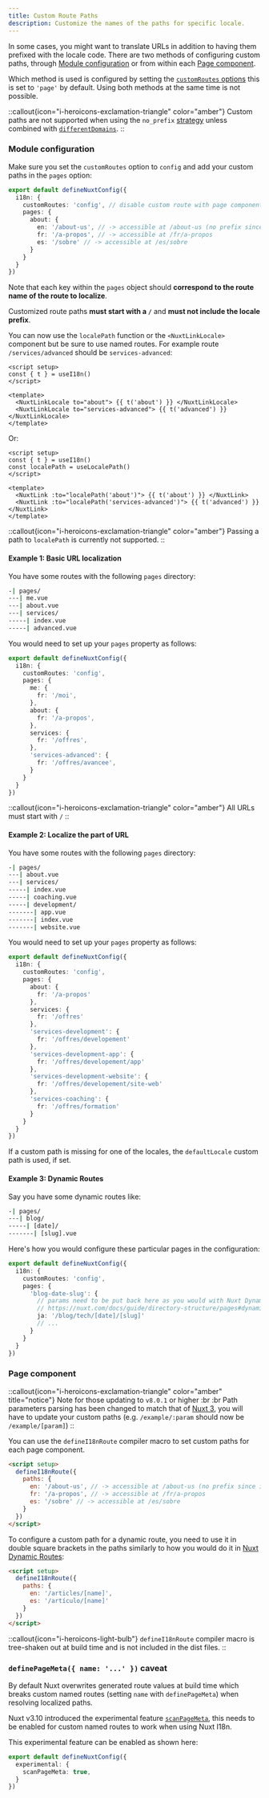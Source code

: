 ```yaml
---
title: Custom Route Paths
description: Customize the names of the paths for specific locale.
---
```


In some cases, you might want to translate URLs in addition to having them prefixed with the locale code. There are two methods of configuring custom paths, through [Module configuration](#module-configuration) or from within each [Page component](#page-component).

Which method is used is configured by setting the [`customRoutes` options](/docs/v8/options/routing#customroutes) this is set to `'page'` by default. Using both methods at the same time is not possible.

::callout{icon="i-heroicons-exclamation-triangle" color="amber"}
Custom paths are not supported when using the `no_prefix` [strategy](/docs/v8/guide) unless combined with [`differentDomains`](/docs/v8/guide/different-domains).
::

### Module configuration

Make sure you set the `customRoutes` option to `config` and add your custom paths in the `pages` option:

```ts [nuxt.config.ts]
export default defineNuxtConfig({
  i18n: {
    customRoutes: 'config', // disable custom route with page components
    pages: {
      about: {
        en: '/about-us', // -> accessible at /about-us (no prefix since it's the default locale)
        fr: '/a-propos', // -> accessible at /fr/a-propos
        es: '/sobre' // -> accessible at /es/sobre
      }
    }
  }
})
```

Note that each key within the `pages` object should **correspond to the route name of the route to localize**.

Customized route paths **must start with a `/`** and **must not include the locale prefix**.

You can now use the `localePath` function or the `<NuxtLinkLocale>` component but be sure to use named routes. For example route `/services/advanced` should be `services-advanced`:

```vue
<script setup>
const { t } = useI18n()
</script>

<template>
  <NuxtLinkLocale to="about"> {{ t('about') }} </NuxtLinkLocale>
  <NuxtLinkLocale to="services-advanced"> {{ t('advanced') }} </NuxtLinkLocale>
</template>
```

Or:

```vue
<script setup>
const { t } = useI18n()
const localePath = useLocalePath()
</script>

<template>
  <NuxtLink :to="localePath('about')"> {{ t('about') }} </NuxtLink>
  <NuxtLink :to="localePath('services-advanced')"> {{ t('advanced') }} </NuxtLink>
</template>
```

::callout{icon="i-heroicons-exclamation-triangle" color="amber"}
Passing a path to `localePath` is currently not supported.
::

#### Example 1: Basic URL localization

You have some routes with the following `pages` directory:

```bash
-| pages/
---| me.vue
---| about.vue
---| services/
-----| index.vue
-----| advanced.vue
```

You would need to set up your `pages` property as follows:

```ts [nuxt.config.ts]
export default defineNuxtConfig({
  i18n: {
    customRoutes: 'config',
    pages: {
      me: {
        fr: '/moi',
      },
      about: {
        fr: '/a-propos',
      },
      services: {
        fr: '/offres',
      },
      'services-advanced': {
        fr: '/offres/avancee',
      }
    }
  }
})
```

::callout{icon="i-heroicons-exclamation-triangle" color="amber"}
All URLs must start with `/`
::

#### Example 2: Localize the part of URL

You have some routes with the following `pages` directory:

```bash
-| pages/
---| about.vue
---| services/
-----| index.vue
-----| coaching.vue
-----| development/
-------| app.vue
-------| index.vue
-------| website.vue
```

You would need to set up your `pages` property as follows:

```ts [nuxt.config.ts]
export default defineNuxtConfig({
  i18n: {
    customRoutes: 'config',
    pages: {
      about: {
        fr: '/a-propos'
      },
      services: {
        fr: '/offres'
      },
      'services-development': {
        fr: '/offres/developement'
      },
      'services-development-app': {
        fr: '/offres/developement/app'
      },
      'services-development-website': {
        fr: '/offres/developement/site-web'
      },
      'services-coaching': {
        fr: '/offres/formation'
      }
    }
  }
})
```

If a custom path is missing for one of the locales, the `defaultLocale` custom path is used, if set.

#### Example 3: Dynamic Routes

Say you have some dynamic routes like:

```bash
-| pages/
---| blog/
-----| [date]/
-------| [slug].vue
```

Here's how you would configure these particular pages in the configuration:

```ts [nuxt.config.ts]
export default defineNuxtConfig({
  i18n: {
    customRoutes: 'config',
    pages: {
      'blog-date-slug': {
        // params need to be put back here as you would with Nuxt Dynamic Routes
        // https://nuxt.com/docs/guide/directory-structure/pages#dynamic-routes
        ja: '/blog/tech/[date]/[slug]'
        // ...
      }
    }
  }
})
```

### Page component

::callout{icon="i-heroicons-exclamation-triangle" color="amber" title="notice"}
Note for those updating to `v8.0.1` or higher
:br :br
Path parameters parsing has been changed to match that of [Nuxt 3](https://nuxt.com/docs/guide/directory-structure/pages#dynamic-routes), you will have to update your custom paths (e.g. `/example/:param` should now be `/example/[param]`)
::

You can use the `defineI18nRoute` compiler macro to set custom paths for each page component.

```html {}[pages/about.vue]
<script setup>
  defineI18nRoute({
    paths: {
      en: '/about-us', // -> accessible at /about-us (no prefix since it's the default locale)
      fr: '/a-propos', // -> accessible at /fr/a-propos
      es: '/sobre' // -> accessible at /es/sobre
    }
  })
</script>
```

To configure a custom path for a dynamic route, you need to use it in double square brackets in the paths similarly to how you would do it in [Nuxt Dynamic Routes](https://nuxt.com/docs/guide/directory-structure/pages#dynamic-routes):

```html {}[pages/articles/[name\\].vue]
<script setup>
  defineI18nRoute({
    paths: {
      en: '/articles/[name]',
      es: '/artículo/[name]'
    }
  })
</script>
```

::callout{icon="i-heroicons-light-bulb"}
`defineI18nRoute` compiler macro is tree-shaken out at build time and is not included in the dist files.
::


### `definePageMeta({ name: '...' })` caveat

By default Nuxt overwrites generated route values at build time which breaks custom named routes (setting `name` with `definePageMeta`) when resolving localized paths.

Nuxt v3.10 introduced the experimental feature [`scanPageMeta`](https://nuxt.com/docs/guide/going-further/experimental-features#scanpagemeta), this needs to be enabled for custom named routes to work when using Nuxt I18n.

This experimental feature can be enabled as shown here:

```typescript {}[nuxt.config.ts]
export default defineNuxtConfig({
  experimental: {
    scanPageMeta: true,
  }
})
```
